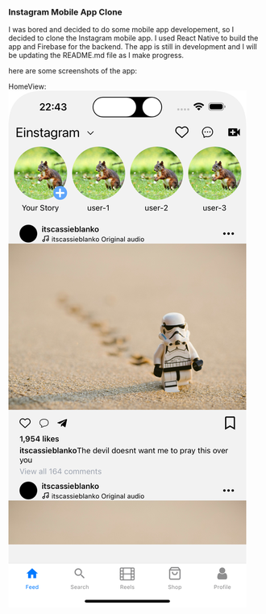 ### Instagram Mobile App Clone

I was bored and decided to do some mobile app developement, so I decided to clone the Instagram mobile app. I used React Native to build the app and Firebase for the backend. The app is still in development and I will be updating the README.md file as I make progress.

here are some screenshots of the app:

HomeView:
![HomeView](https://raw.githubusercontent.com/EmeraldLS/instagram-app-clone/master/HomeView.png)

